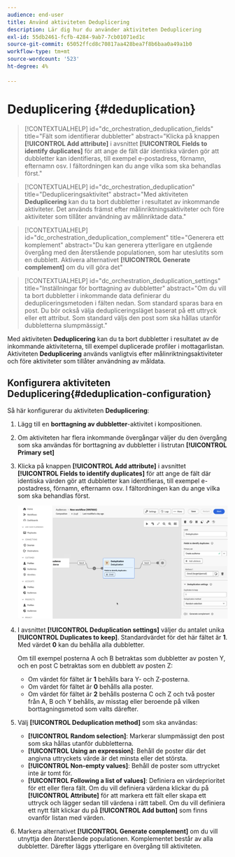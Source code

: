 ```yaml
---
audience: end-user
title: Använd aktiviteten Deduplicering
description: Lär dig hur du använder aktiviteten Deduplicering
exl-id: 55db2461-fcfb-4284-9ab7-7cb01071ed1c
source-git-commit: 65052ffcd8c70817aa428bea7f8b6baa0a49a1b0
workflow-type: tm+mt
source-wordcount: '523'
ht-degree: 4%

---
```


# Deduplicering {#deduplication}

>[!CONTEXTUALHELP]
>id="dc_orchestration_deduplication_fields"
>title="Fält som identifierar dubbletter"
>abstract="Klicka på knappen **[!UICONTROL Add attribute]** i avsnittet **[!UICONTROL Fields to identify duplicates]** för att ange de fält där identiska värden gör att dubbletter kan identifieras, till exempel e-postadress, förnamn, efternamn osv. I fältordningen kan du ange vilka som ska behandlas först."

>[!CONTEXTUALHELP]
>id="dc_orchestration_deduplication"
>title="Dedupliceringsaktivitet"
>abstract="Med aktiviteten **Deduplicering** kan du ta bort dubbletter i resultatet av inkommande aktiviteter. Det används främst efter målinriktningsaktiviteter och före aktiviteter som tillåter användning av målinriktade data."

>[!CONTEXTUALHELP]
>id="dc_orchestration_deduplication_complement"
>title="Generera ett komplement"
>abstract="Du kan generera ytterligare en utgående övergång med den återstående populationen, som har uteslutits som en dubblett. Aktivera alternativet **[!UICONTROL Generate complement]** om du vill göra det"

>[!CONTEXTUALHELP]
>id="dc_orchestration_deduplication_settings"
>title="Inställningar för borttagning av dubbletter"
>abstract="Om du vill ta bort dubbletter i inkommande data definierar du dedupliceringsmetoden i fälten nedan. Som standard sparas bara en post. Du bör också välja dedupliceringsläget baserat på ett uttryck eller ett attribut. Som standard väljs den post som ska hållas utanför dubbletterna slumpmässigt."

Med aktiviteten **Deduplicering** kan du ta bort dubbletter i resultatet av de inkommande aktiviteterna, till exempel duplicerade profiler i mottagarlistan. Aktiviteten **Deduplicering** används vanligtvis efter målinriktningsaktiviteter och före aktiviteter som tillåter användning av måldata.

## Konfigurera aktiviteten Deduplicering{#deduplication-configuration}

Så här konfigurerar du aktiviteten **Deduplicering**:

1. Lägg till en **borttagning av dubbletter**-aktivitet i kompositionen.

1. Om aktiviteten har flera inkommande övergångar väljer du den övergång som ska användas för borttagning av dubbletter i listrutan **[!UICONTROL Primary set]**

1. Klicka på knappen **[!UICONTROL Add attribute]** i avsnittet **[!UICONTROL Fields to identify duplicates]** för att ange de fält där identiska värden gör att dubbletter kan identifieras, till exempel e-postadress, förnamn, efternamn osv. I fältordningen kan du ange vilka som ska behandlas först.

   ![](../assets/deduplication.png)

1. I avsnittet **[!UICONTROL Deduplication settings]** väljer du antalet unika **[!UICONTROL Duplicates to keep]**. Standardvärdet för det här fältet är **1**. Med värdet **0** kan du behålla alla dubbletter.

   Om till exempel posterna A och B betraktas som dubbletter av posten Y, och en post C betraktas som en dubblett av posten Z:

   * Om värdet för fältet är **1** behålls bara Y- och Z-posterna.
   * Om värdet för fältet är **0** behålls alla poster.
   * Om värdet för fältet är **2** behålls posterna C och Z och två poster från A, B och Y behålls, av misstag eller beroende på vilken borttagningsmetod som valts därefter.

1. Välj **[!UICONTROL Deduplication method]** som ska användas:

   * **[!UICONTROL Random selection]**: Markerar slumpmässigt den post som ska hållas utanför dubbletterna.
   * **[!UICONTROL Using an expression]**: Behåll de poster där det angivna uttryckets värde är det minsta eller det största.
   * **[!UICONTROL Non-empty values]**: Behåll de poster som uttrycket inte är tomt för.
   * **[!UICONTROL Following a list of values]**: Definiera en värdeprioritet för ett eller flera fält. Om du vill definiera värdena klickar du på **[!UICONTROL Attribute]** för att markera ett fält eller skapa ett uttryck och lägger sedan till värdena i rätt tabell. Om du vill definiera ett nytt fält klickar du på **[!UICONTROL Add button]** som finns ovanför listan med värden.

1. Markera alternativet **[!UICONTROL Generate complement]** om du vill utnyttja den återstående populationen. Komplementet består av alla dubbletter. Därefter läggs ytterligare en övergång till aktiviteten.

<!--
## Example{#deduplication-example}

In the following example, use a deduplication activity to exclude duplicates from the target before sending a delivery. The identified duplicated profiles are added to a dedicated audience that can be reused if necessary. Choose the **Email** address to identify the duplicates. Keep 1 entry and select the **Random** deduplication method.

![](../assets/workflow-deduplication-example.png)
-->
